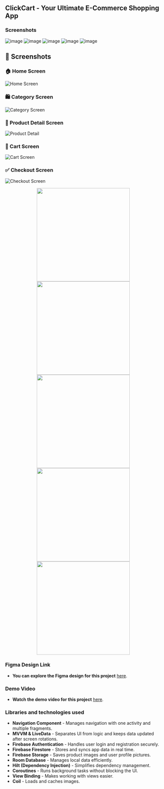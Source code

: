 ## ClickCart - Your Ultimate E-Commerce Shopping App
### Screenshots
![image](https://github.com/KarimovEldar/ClickCart/assets/142349187/01b968b7-cef0-4de5-9392-0546edee793b)
![image](https://github.com/KarimovEldar/ClickCart/assets/142349187/95ccf01a-4014-4fa4-aab5-93bdd39999c8)
![image](https://github.com/KarimovEldar/ClickCart/assets/142349187/e5f28dcd-51c9-4771-8226-40a95968b7cb)
![image](https://github.com/KarimovEldar/ClickCart/assets/142349187/db37d07a-c6db-445a-8f64-c93ba4397fb0)
![image](https://github.com/KarimovEldar/ClickCart/assets/142349187/9620c5fd-5167-4857-8858-89eda7284d3e)

## 📸 Screenshots

### 🏠 Home Screen
![Home Screen](https://github.com/KarimovEldar/ClickCart/assets/142349187/01b968b7-cef0-4de5-9392-0546edee793b)

### 🛍️ Category Screen
![Category Screen](https://github.com/KarimovEldar/ClickCart/assets/142349187/95ccf01a-4014-4fa4-aab5-93bdd39999c8)

### 🔎 Product Detail Screen
![Product Detail](https://github.com/KarimovEldar/ClickCart/assets/142349187/e5f28dcd-51c9-4771-8226-40a95968b7cb)

### 🛒 Cart Screen
![Cart Screen](https://github.com/KarimovEldar/ClickCart/assets/142349187/db37d07a-c6db-445a-8f64-c93ba4397fb0)

### ✅ Checkout Screen
![Checkout Screen](https://github.com/KarimovEldar/ClickCart/assets/142349187/9620c5fd-5167-4857-8858-89eda7284d3e)

<div align="center">
  <img src="https://github.com/KarimovEldar/ClickCart/assets/142349187/01b968b7-cef0-4de5-9392-0546edee793b" width="300">
  <img src="https://github.com/KarimovEldar/ClickCart/assets/142349187/95ccf01a-4014-4fa4-aab5-93bdd39999c8" width="300">
  <img src="https://github.com/KarimovEldar/ClickCart/assets/142349187/e5f28dcd-51c9-4771-8226-40a95968b7cb" width="300">
</div>

<div align="center">
  <img src="https://github.com/KarimovEldar/ClickCart/assets/142349187/db37d07a-c6db-445a-8f64-c93ba4397fb0" width="300">
  <img src="https://github.com/KarimovEldar/ClickCart/assets/142349187/9620c5fd-5167-4857-8858-89eda7284d3e" width="300">
</div>


### Figma Design Link
- **You can explore the Figma design for this project** [here](https://www.figma.com/file/ijaQwVIHjUr6wCnvEG63CO/ClickCart?type=design&node-id=0-1&mode=design&t=QWapesuzcXBi7Cbc-0).

### Demo Video
- **Watch the demo video for this project** [here](https://player.vimeo.com/progressive_redirect/playback/882452549/rendition/720p/file.mp4?loc=external&signature=63908df93db536fdb7ece444551033d73ce401da6bac95b70bd413fc44ec58fc).

### Libraries and technologies used

- **Navigation Component** - Manages navigation with one activity and multiple fragments.  
- **MVVM & LiveData** - Separates UI from logic and keeps data updated after screen rotations.  
- **Firebase Authentication** - Handles user login and registration securely.  
- **Firebase Firestore** - Stores and syncs app data in real time.  
- **Firebase Storage** - Saves product images and user profile pictures.  
- **Room Database** - Manages local data efficiently.  
- **Hilt (Dependency Injection)** - Simplifies dependency management.  
- **Coroutines** - Runs background tasks without blocking the UI.  
- **View Binding** - Makes working with views easier.  
- **Coil** - Loads and caches images.  

